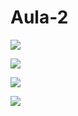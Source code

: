 # Aula-2
![](https://github.com/taimaraschwb24/Aula-2/assets/146302484/e6810c3b-ff6e-4920-96f8-a58076adfbb4)

![](https://tenor.com/bLRQb.gif) 

![](https://tenor.com/bLRQb.gif)

![](https://tenor.com/bLRQb.gif) 
